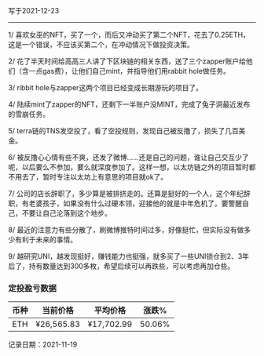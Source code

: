 写于2021-12-23

-----

1/ 喜欢女巫的NFT，买了一个，而后又冲动买了第二个NFT，花去了0.25ETH，这是一个错误，不应该买第二个，在冲动情况下做投资决策。

2/ 花了半天时间给高高三人讲了下区块链的相关东西，送了三个zapper账户给他们（含一点gas费），让他们自己mint，并指导他们用rabbit hole做任务。

3/ ribbit hole与zapper这两个项目已经变成长期游玩的项目了。

4/ 陆续mint了zapper的NFT，还剩下一半账户没MINT，完成了兔子洞最近发布的雪崩任务。

5/ terra链的TNS发空投了，看了空投规则，发现自己被反撸了，损失了几百美金。

6/ 被反撸心心情有些不爽，还发了微博……还是自己的问题，谁让自己交互少了呢，以后要么不参加，要么就深度参加了。这样一想，以太坊链之外的项目暂时都不用去了，暂时专注以太坊上有意思的项目就ok了。

7/ 公司的店长辞职了，多少算是被排挤走的。还算是挺好的一个人，这个年纪辞职，有老婆孩子，如果没有什么过硬本领，迎接他的就是中年危机了。要警醒自己，不要让自己沦落到这个地步。

8/ 最近的注意力有些分散了，刷微博推特时间过多，好像挺忙，但实际没有做多少有利于未来的事情。

9/ 越研究UNI，越发现挺好，赚钱能力也挺强，就多买了一些UNI锁仓到2、3年后了，持有数量达到300多枚，希望后续可以再跌些，可以考虑再加仓些。


### 定投盈亏数据
| 币种 | 当前价格 | 平均价格 |  涨跌%  |  
| :--: | :----------: | :----------: | :-----: | 
| ETH  |  ¥26,565.83 |  ¥17,702.99 | 50.06%  |

记录日期：2021-11-19
